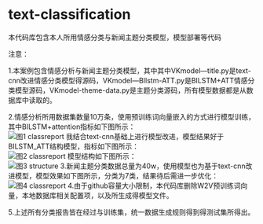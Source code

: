 # text-classification
本代码库包含本人所用情感分类与新闻主题分类模型，模型部署等代码

注意：

1.本案例包含情感分析与新闻主题分类模型，其中其中VKmodel—title.py是text-cnn改进情感分类模型得源码，VKmodel—BIlstm-ATT.py是BILSTM+ATT情感分类模型源码，VKmodel-theme-data.py是主题分类源码，所有模型数据都是从数据库中读取的。

2.情感分析所用数据集数量10万条，使用预训练词向量嵌入的方式进行模型训练，其中BILSTM+attention指标如下图所示：  
![图1 classreport](https://github.com/yanhan19940405/text-classification/blob/master/image/bilstmatt.png)
我结合text-cnn基础上进行模型改进，模型结果好于BILSTM_ATT结构模型，指标如下图所示：  
![图2 classreport](https://github.com/yanhan19940405/text-classification/blob/master/image/1.png)
模型结构如下图所示：  
![图3 structure](https://github.com/yanhan19940405/text-classification/blob/master/image/structure.png)
3.新闻主题分类数据总量为40w，使用模型也为基于text-cnn改进模型，模型效果如下图所示，分类为7类，结果待后需进一步优化：  
![图4 classreport](https://github.com/yanhan19940405/text-classification/blob/master/image/theme.png)
4.由于github容量大小限制，本代码库删除W2V预训练词向量，本地数据库相关配置项，以及所生成得模型文件。

5.上述所有分类报告皆在经过与训练集，统一数据生成规则得到得测试集所得出。  
